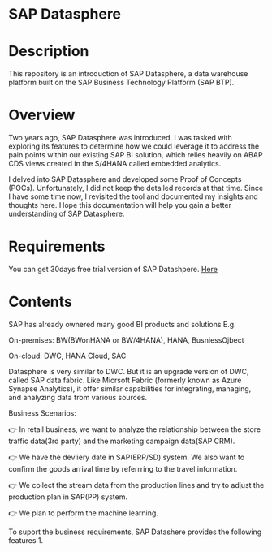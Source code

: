 # SAP Datasphere

# Description
This repository is an introduction of SAP Datasphere, a data warehouse platform built on the SAP Business Technology Platform (SAP BTP).

# Overview
Two years ago, SAP Datasphere was introduced. I was tasked with exploring its features to determine how we could leverage it to address the pain points within our existing SAP BI solution, which relies heavily on ABAP CDS views created in the S/4HANA called embedded analytics.

I delved into SAP Datasphere and developed some Proof of Concepts (POCs). Unfortunately, I did not keep the detailed records at that time. Since I have some time now, I revisited the tool and documented my insights and thoughts here. Hope this documentation will help you gain a better understanding of SAP Datasphere.


# Requirements
You can get 30days free trial version of SAP Datashpere.
[Here](https://www.sap.com/products/technology-platform/datasphere/trial.html)

# Contents

SAP has already ownered many good BI products and solutions E.g.

On-premises: BW(BWonHANA or BW/4HANA), HANA, BusniessOjbect

On-cloud: DWC, HANA Cloud, SAC

Datasphere is very similar to DWC. But it is an upgrade version of DWC, called SAP data fabric. Like Micrsoft Fabric (formerly known as Azure Synapse Analytics), it offer similar capabilities for integrating, managing, and analyzing data from various sources.

Business Scenarios:

👉 In retail business, we want to analyze the relationship between the store traffic data(3rd party) and the marketing campaign data(SAP CRM). 

👉 We have the devliery date in SAP(ERP/SD) system. We also want to confirm the goods arrival time by referrring to the travel information. 

👉 We collect the stream data from the production lines and try to adjust the production plan in SAP(PP) system. 

👉 We plan to perform the machine learning.

To suport the business requirements, SAP Datashere provides the following features 
1. 
